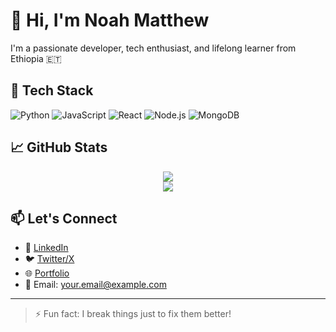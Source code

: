 # 👋 Hi, I'm Noah Matthew

I'm a passionate developer, tech enthusiast, and lifelong learner from Ethiopia 🇪🇹

## 🚀 Tech Stack

![Python](https://img.shields.io/badge/-Python-333333?style=flat&logo=python)
![JavaScript](https://img.shields.io/badge/-JavaScript-333333?style=flat&logo=javascript)
![React](https://img.shields.io/badge/-React-333333?style=flat&logo=react)
![Node.js](https://img.shields.io/badge/-Node.js-333333?style=flat&logo=node.js)
![MongoDB](https://img.shields.io/badge/-MongoDB-333333?style=flat&logo=mongodb)

## 📈 GitHub Stats

<p align="center">
  <img src="https://github-readme-stats.vercel.app/api?username=your-username&show_icons=true&theme=tokyonight" />
  <br/>
  <img src="https://github-readme-streak-stats.herokuapp.com?user=your-username&theme=tokyonight&hide_border=false" />
</p>

## 📫 Let's Connect

- 💼 [LinkedIn](https://www.linkedin.com/in/your-profile)
- 🐦 [Twitter/X](https://twitter.com/your-handle)
- 🌐 [Portfolio](https://yourwebsite.com)
- 📧 Email: your.email@example.com

---

> ⚡ Fun fact: I break things just to fix them better!

